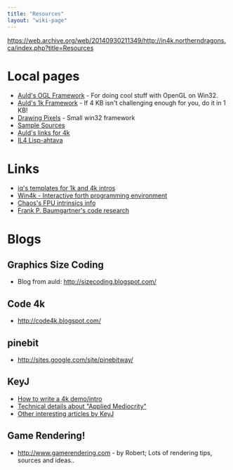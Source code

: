 ```yaml
---
title: "Resources"
layout: "wiki-page"
---
```


https://web.archive.org/web/20140930211349/http://in4k.northerndragons.ca/index.php?title=Resources

# Local pages

* [Auld's OGL Framework](aulds-ogl-framework) - For doing cool stuff with OpenGL on Win32.
* [Auld's 1k Framework](aulds-1k-framework) - If 4 KB isn't challenging enough for you, do it in 1 KB!
* [Drawing Pixels](drawing-pixels) - Small win32 framework
* [Sample Sources](sample-sources)
* [Auld's links for 4k](aulds-links-for-4k)
* [IL4 Lisp-ahtava](il4-lisp-ahtava)

# Links

* [iq's templates for 1k and 4k intros](http://iquilezles.org/www/material/isystem1k4k/isystem1k4k.htms)
* [Win4k - Interactive forth programming environment](http://neoscientists.org/~plex/win4k/index.html)
* [Chaos's FPU intrinsics info](http://www.xyzw.de/c190.html) 
* [Frank P. Baumgartner's code research](http://www.active-web.cc/html/research/research/)

# Blogs

## Graphics Size Coding
* Blog from auld: http://sizecoding.blogspot.com/

## Code 4k
* http://code4k.blogspot.com/

## pinebit
* http://sites.google.com/site/pinebitway/

## KeyJ
* [How to write a 4k demo/intro](http://keyj.emphy.de/how-to-write-a-4k-intro/)
* [Technical details about "Applied Mediocrity"](http://keyj.emphy.de/applied-mediocrity/)
* [Other interesting articles by KeyJ](http://keyj.emphy.de/category/computer-fun/demoscene/)

## Game Rendering!
* http://www.gamerendering.com - by Robert; Lots of rendering tips, sources and ideas..
